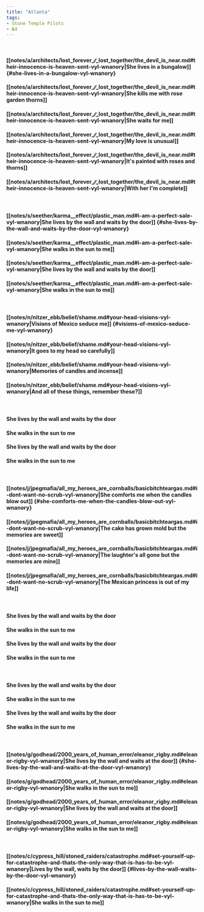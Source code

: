 ```yaml
---
title: "Atlanta"
tags:
- Stone Temple Pilots
- №4
---
```

&nbsp;
#### [[notes/a/architects/lost_forever_∕∕_lost_together/the_devil_is_near.md#their-innocence-is-heaven-sent-vyl-wnanory|She lives in a bungalow]] {#she-lives-in-a-bungalow-vyl-wnanory}
#### [[notes/a/architects/lost_forever_∕∕_lost_together/the_devil_is_near.md#their-innocence-is-heaven-sent-vyl-wnanory|She kills me with rose garden thorns]]
#### [[notes/a/architects/lost_forever_∕∕_lost_together/the_devil_is_near.md#their-innocence-is-heaven-sent-vyl-wnanory|She waits for me]]
#### [[notes/a/architects/lost_forever_∕∕_lost_together/the_devil_is_near.md#their-innocence-is-heaven-sent-vyl-wnanory|My love is unusual]]
#### [[notes/a/architects/lost_forever_∕∕_lost_together/the_devil_is_near.md#their-innocence-is-heaven-sent-vyl-wnanory|It's painted with roses and thorns]]
#### [[notes/a/architects/lost_forever_∕∕_lost_together/the_devil_is_near.md#their-innocence-is-heaven-sent-vyl-wnanory|With her I'm complete]]
&nbsp;
#### [[notes/s/seether/karma__effect/plastic_man.md#i-am-a-perfect-sale-vyl-wnanory|She lives by the wall and waits by the door]] {#she-lives-by-the-wall-and-waits-by-the-door-vyl-wnanory}
#### [[notes/s/seether/karma__effect/plastic_man.md#i-am-a-perfect-sale-vyl-wnanory|She walks in the sun to me]]
#### [[notes/s/seether/karma__effect/plastic_man.md#i-am-a-perfect-sale-vyl-wnanory|She lives by the wall and waits by the door]]
#### [[notes/s/seether/karma__effect/plastic_man.md#i-am-a-perfect-sale-vyl-wnanory|She walks in the sun to me]]
&nbsp;
#### [[notes/n/nitzer_ebb/belief/shame.md#your-head-visions-vyl-wnanory|Visions of Mexico seduce me]] {#visions-of-mexico-seduce-me-vyl-wnanory}
#### [[notes/n/nitzer_ebb/belief/shame.md#your-head-visions-vyl-wnanory|It goes to my head so carefully]]
#### [[notes/n/nitzer_ebb/belief/shame.md#your-head-visions-vyl-wnanory|Memories of candles and incense]]
#### [[notes/n/nitzer_ebb/belief/shame.md#your-head-visions-vyl-wnanory|And all of these things, remember these?]]
&nbsp;
#### She lives by the wall and waits by the door
#### She walks in the sun to me
#### She lives by the wall and waits by the door
#### She walks in the sun to me
&nbsp;
#### [[notes/j/jpegmafia/all_my_heroes_are_cornballs/basicbitchteargas.md#i-dont-want-no-scrub-vyl-wnanory|She comforts me when the candles blow out]] {#she-comforts-me-when-the-candles-blow-out-vyl-wnanory}
#### [[notes/j/jpegmafia/all_my_heroes_are_cornballs/basicbitchteargas.md#i-dont-want-no-scrub-vyl-wnanory|The cake has grown mold but the memories are sweet]]
#### [[notes/j/jpegmafia/all_my_heroes_are_cornballs/basicbitchteargas.md#i-dont-want-no-scrub-vyl-wnanory|The laughter's all gone but the memories are mine]]
#### [[notes/j/jpegmafia/all_my_heroes_are_cornballs/basicbitchteargas.md#i-dont-want-no-scrub-vyl-wnanory|The Mexican princess is out of my life]]
&nbsp;
#### She lives by the wall and waits by the door
#### She walks in the sun to me
#### She lives by the wall and waits by the door
#### She walks in the sun to me
&nbsp;
#### She lives by the wall and waits by the door
#### She walks in the sun to me
#### She lives by the wall and waits by the door
#### She walks in the sun to me
&nbsp;
#### [[notes/g/godhead/2000_years_of_human_error/eleanor_rigby.md#eleanor-rigby-vyl-wnanory|She lives by the wall and waits at the door]] {#she-lives-by-the-wall-and-waits-at-the-door-vyl-wnanory}
#### [[notes/g/godhead/2000_years_of_human_error/eleanor_rigby.md#eleanor-rigby-vyl-wnanory|She walks in the sun to me]]
#### [[notes/g/godhead/2000_years_of_human_error/eleanor_rigby.md#eleanor-rigby-vyl-wnanory|She lives by the wall and waits at the door]]
#### [[notes/g/godhead/2000_years_of_human_error/eleanor_rigby.md#eleanor-rigby-vyl-wnanory|She walks in the sun to me]]
&nbsp;
#### [[notes/c/cypress_hill/stoned_raiders/catastrophe.md#set-yourself-up-for-catastrophe-and-thats-the-only-way-that-is-has-to-be-vyl-wnanory|Lives by the wall, waits by the door]] {#lives-by-the-wall-waits-by-the-door-vyl-wnanory}
#### [[notes/c/cypress_hill/stoned_raiders/catastrophe.md#set-yourself-up-for-catastrophe-and-thats-the-only-way-that-is-has-to-be-vyl-wnanory|She walks in the sun to me]]
